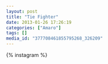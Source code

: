 ```yaml
---
layout: post
title: "Tie Fighter"
date: 2013-01-26 17:26:19
categories: ["Amaro"]
tags: []
media_id: "377708461855795268_326209"
---
```


{% instagram %}
